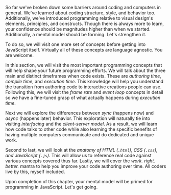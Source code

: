 So far we've broken down some barriers around coding and computers in general. We've learned about coding structure, style, and behavior too. Additionally, we've introduced programming relative to visual design's elements, principles, and constructs. Though there is always more to learn, your confidence should be magnitudes higher than when we started. Additionally, a mental model should be forming. Let's strengthen it.

To do so, we will visit one more set of concepts before getting into JavaScript itself. Virtually all of these concepts are language agnostic. You are welcome.

In this section, we will visit the most important programming concepts that will help shape your future programming efforts. We will talk about the three main and distinct timeframes when code exists. These are *authoring time*, *compile time*, and *execution time*. This knowledge will help you understand the transition from authoring code to interactive creations people can use. Following this, we will visit the *frame rate* and *event loop* concepts in detail so we have a fine-tuned grasp of what actually happens during *execution time*.

Next we will explore the differences between *sync* (happens now) and *async* (happens later) behavior. This exploration will naturally tie into visiting *interfacing* and the *client-server model*. As a result, we will learn how code talks to other code while also learning the specific benefits of having multiple computers communicate and do dedicated and unique work.

Second to last, we will look at the *anatomy of HTML (`.html`), CSS (`.css`), and JavaScript (`.js`)*. This will allow us to reference real code against various concepts covered thus far. Lastly, we will cover the *work. right. better.* mantra to help you improve your code authoring over time. All coders live by this, myself included.

Upon completion of this chapter, your mental model will be primed for programming in JavaScript. Let's get going.
